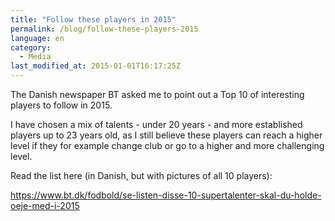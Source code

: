 ```yaml
---
title: "Follow these players in 2015"
permalink: /blog/follow-these-players-2015
language: en
category:
  - Media
last_modified_at: 2015-01-01T16:17:25Z
---
```


The Danish newspaper BT asked me to point out a Top 10 of interesting players to follow in 2015.

I have chosen a mix of talents - under 20 years - and more established players up to 23 years old, as I still believe these players can reach a higher level if they for example change club or go to a higher and more challenging level.

Read the list here (in Danish, but with pictures of all 10 players):

<https://www.bt.dk/fodbold/se-listen-disse-10-supertalenter-skal-du-holde-oeje-med-i-2015>
